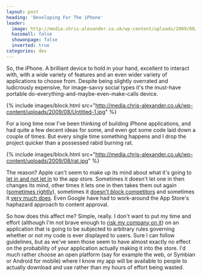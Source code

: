 ```yaml
---
layout: post
heading: 'Developing For The iPhone'
leader:
  image: http://media.chris-alexander.co.uk/wp-content/uploads/2009/08/Untitled-1.jpg
  hassmall: false
  showonpage: false
  inverted: true
categories: dev
---
```


So, the iPhone. A brilliant device to hold in your hand, excellent to interact with, with a wide variety of features and an even wider variety of applications to choose from. Despite being slightly overrated and ludicrously expensive, for image-savvy social types it's the must-have portable do-everything-and-maybe-even-make-calls device.

{% include images/block.html src="http://media.chris-alexander.co.uk/wp-content/uploads/2009/08/Untitled-1.jpg" %}

For a long time now I've been thinking of building iPhone applications, and had quite a few decent ideas for some, and even got some code laid down a couple of times. But every single time something happens and I drop the project quicker than a possessed rabid burning rat.

{% include images/block.html src="http://media.chris-alexander.co.uk/wp-content/uploads/2009/08/rat.jpg" %}

The reason? Apple can't seem to make up its mind about what it's going to [let in and not let in](http://tech.yahoo.com/news/nf/20090807/tc_nf/68292) to the app store. Sometimes it doesn't let one in then changes its mind, other times it lets one in then takes them out again ([sometimes rightly](http://tech.yahoo.com/news/pcworld/20090807/tc_pcworld/sexoffenderlocatorapppulled)), sometimes it [doesn't block competitors](http://www.techcrunch.com/2009/08/08/app-store-thaw-apple-accepts-a-gmail-push-application/) and sometimes it [very much does](http://www.techcrunch.com/2009/07/27/apple-is-growing-rotten-to-the-core-and-its-likely-atts-fault/). Even Google have had to work-around the App Store's haphazard approach to content approval.

So how does this affect me? Simple, really. I don't want to put my time and effort (although I'm not brave enough to [risk my company on it](http://www.techcrunch.com/2009/08/05/spotify-and-the-great-leaps-of-faith/)) on an application that is going to be subjected to arbitrary rules governing whether or not my code is ever displayed to users. Sure I can follow guidelines, but as we've seen those seem to have almost exactly no effect on the probability of your application actually making it into the store. I'd much rather choose an open platform (say for example the web, or Symbian or Android for mobile) where I know my app will be available to people to actually download and use rather than my hours of effort being wasted.
